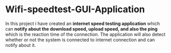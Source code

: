 # Wifi-speedtest-GUI-Application
In this project i have created an **internet speed testing application** which can **notify about the download speed, upload speed, and also the ping** which is the reaction time of the connection.
The application will also detect whether or not the system is connected to internet connection and can notify about it.
